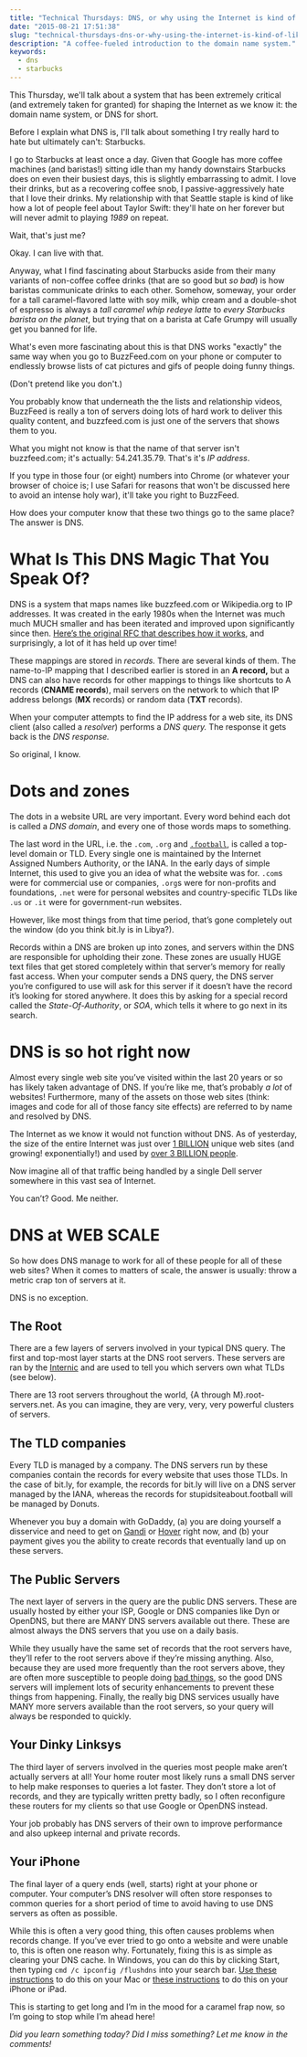 ```yaml
---
title: "Technical Thursdays: DNS, or why using the Internet is kind of like going to Starbucks"
date: "2015-08-21 17:51:38"
slug: "technical-thursdays-dns-or-why-using-the-internet-is-kind-of-like-going-to-starbucks"
description: "A coffee-fueled introduction to the domain name system."
keywords:
  - dns
  - starbucks
---
```


This Thursday, we'll talk about a system that has been extremely critical (and extremely taken for granted) for shaping the Internet as we know it: the domain name system, or DNS for short.

Before I explain what DNS is, I'll talk about something I try really hard to hate but ultimately can't: Starbucks.

I go to Starbucks at least once a day. Given that Google has more coffee machines (and baristas!) sitting idle than my handy downstairs Starbucks does on even their busiest days, this is slightly embarrassing to admit. I love their drinks, but as a recovering coffee snob, I passive-aggressively hate that I love their drinks. My relationship with that Seattle staple is kind of like how a lot of people feel about Taylor Swift: they'll hate on her forever but will never admit to playing *1989* on repeat.

Wait, that's just me?

Okay. I can live with that. <!--more-->

Anyway, what I find fascinating about Starbucks aside from their many variants of non-coffee coffee drinks (that are so good but *so bad*) is how baristas communicate drinks to each other. Somehow, someway, your order for a tall caramel-flavored latte with soy milk, whip cream and a double-shot of espresso is always a *tall caramel whip redeye latte* to *every Starbucks barista on the planet*, but trying that on a barista at Cafe Grumpy will usually get you banned for life.

What's even more fascinating about this is that DNS works "exactly" the same way when you go to BuzzFeed.com on your phone or computer to endlessly browse lists of cat pictures and gifs of people doing funny things.

(Don't pretend like you don't.)

You probably know that underneath the the lists and relationship videos, BuzzFeed is really a ton of servers doing lots of hard work to deliver this quality content, and buzzfeed.com is just one of the servers that shows them to you.

What you might not know is that the name of that server isn't buzzfeed.com; it's actually: 54.241.35.79. That's it's *IP address*.

If you type in those four (or eight) numbers into Chrome (or whatever your browser of choice is; I use Safari for reasons that won't be discussed here to avoid an intense holy war), it'll take you right to BuzzFeed.

How does your computer know that these two things go to the same place? The answer is DNS.

# What Is This DNS Magic That You Speak Of?

DNS is a system that maps names like buzzfeed.com or Wikipedia.org to IP addresses. It was created in the early 1980s when the Internet was much much MUCH smaller and has been iterated and improved upon significantly since then. [Here’s the original RFC that describes how it works](http:// ""), and surprisingly, a lot of it has held up over time!

These mappings are stored in *records.* There are several kinds of them. The name-to-IP mapping that I described earlier is stored in an **A record,** but a DNS can also have records for other mappings to things like shortcuts to A records (**CNAME records**), mail servers on the network to which that IP address belongs (**MX** records) or random data (**TXT** records).

When your computer attempts to find the IP address for a web site, its DNS client (also called a *resolver*) performs a *DNS query.* The response it gets back is the *DNS response.*

So original, I know.

# Dots and zones

The dots in a website URL are very important. Every word behind each dot is called a *DNS domain*, and every one of those words maps to something.

The last word in the URL, i.e. the <code>.com</code>, <code>.org</code> and [<code>.football</code>](https://en.wikipedia.org/wiki/Donuts_(corporation) ""), is called a top-level domain or TLD. Every single one is maintained by the Internet Assigned Numbers Authority, or the IANA. In the early days of simple Internet, this used to give you an idea of what the website was for. <code>.com</code>s were for commercial use or companies, <code>.org</code>s were for non-profits and foundations, <code>.net</code> were for personal websites and country-specific TLDs like <code>.us</code> or <code>.it</code> were for government-run websites.

However, like most things from that time period, that’s gone completely out the window (do you think bit.ly is in Libya?).

Records within a DNS are broken up into zones, and servers within the DNS are responsible for upholding their zone. These zones are usually HUGE text files that get stored completely within that server’s memory for really fast access. When your computer sends a DNS query, the DNS server you’re configured to use will ask for this server if it doesn’t have the record it’s looking for stored anywhere. It does this by asking for a special record called the *State-Of-Authority*, or *SOA*, which tells it where to go next in its search.

# DNS is so hot right now

Almost every single web site you’ve visited within the last 20 years or so has likely taken advantage of DNS. If you’re like me, that’s probably *a lot* of websites! Furthermore, many of the assets on those web sites (think: images and code for all of those fancy site effects) are referred to by name and resolved by DNS.

The Internet as we know it would not function without DNS. As of yesterday, the size of the entire Internet was just over [1 BILLION](http://www.internetlivestats.com/total-number-of-websites/ "") unique web sites (and growing! exponentially!) and used by [over 3 BILLION people](http://www.internetworldstats.com/stats.htm "").

Now imagine all of that traffic being handled by a single Dell server somewhere in this vast sea of Internet.

You can’t? Good. Me neither.

# DNS at WEB SCALE

So how does DNS manage to work for all of these people for all of these web sites? When it comes to matters of scale, the answer is usually: throw a metric crap ton of servers at it.

DNS is no exception.

## The Root

There are a few layers of servers involved in your typical DNS query. The first and top-most layer starts at the DNS root servers. These servers are ran by the [Internic](http://www.internic.com "") and are used to tell you which servers own what TLDs (see below).

There are 13 root servers throughout the world, {A through M}.root-servers.net. As you can imagine, they are very, very, very powerful clusters of servers.

## The TLD companies

Every TLD is managed by a company. The DNS servers run by these companies contain the records for every website that uses those TLDs. In the case of bit.ly, for example, the records for bit.ly will live on a DNS server managed by the IANA, whereas the records for stupidsiteabout.football will be managed by Donuts.

Whenever you buy a domain with GoDaddy, (a) you are doing yourself a disservice and need to get on [Gandi](http://www.gandi.net "") or [Hover](http://www.hover.co "") right now, and (b) your payment gives you the ability to create records that eventually land up on these servers.

## The Public Servers

The next layer of servers in the query are the public DNS servers. These are usually hosted by either your ISP, Google or DNS companies like Dyn or OpenDNS, but there are MANY DNS servers available out there. These are almost always the DNS servers that you use on a daily basis.

While they usually have the same set of records that the root servers have, they’ll refer to the root servers above if they’re missing anything. Also, because they are used more frequently than the root servers above, they are often more susceptible to people doing [bad things](https://securelist.com/blog/incidents/31628/massive-dns-poisoning-attacks-in-brazil-31/ ""), so the good DNS servers will implement lots of security enhancements to prevent these things from happening. Finally, the really big DNS services usually have MANY more servers available than the root servers, so your query will always be responded to quickly.

## Your Dinky Linksys

The third layer of servers involved in the queries most people make aren’t actually servers at all! Your home router most likely runs a small DNS server to help make responses to queries a lot faster. They don’t store a lot of records, and they are typically written pretty badly, so I often reconfigure these routers for my clients so that use Google or OpenDNS instead.

Your job probably has DNS servers of their own to improve performance and also upkeep internal and private records.

## Your iPhone

The final layer of a query ends (well, starts) right at your phone or computer. Your computer’s DNS resolver will often store responses to common queries for a short period of time to avoid having to use DNS servers as often as possible.

While this is often a very good thing, this often causes problems when records change. If you’ve ever tried to go onto a website and were unable to, this is often one reason why. Fortunately, fixing this is as simple as clearing your DNS cache. In Windows, you can do this by clicking Start, then typing <code>cmd /c ipconfig /flushdns</code> into your search bar. [Use these instructions](https://support.apple.com/en-us/HT202516 "") to do this on your Mac or [these instructions](http://osxdaily.com/2015/03/31/clear-dns-cache-ios/ "") to do this on your iPhone or iPad.

This is starting to get long and I’m in the mood for a caramel frap now, so I’m going to stop while I’m ahead here!

*Did you learn something today? Did I miss something? Let me know in the comments!*


